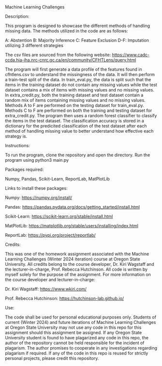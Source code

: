 Machine Learning Challenges


Description: 

This program is designed to showcase the different methods of handling missing data. The methods utilized in the code are as follows:

A: Abstention
B: Majority Inference
C: Feature Exclusion
D-F: Imputation utilizing 3 different strategies

The csv files are sourced from the following website: https://www.cadc-ccda.hia-iha.nrc-cnrc.gc.ca/en/community/CFHTLens/query.html

The program will first generate a data profile of the features found in cfhtlens.csv to understand the missingness of the data. It will then perform a train-test split of the data. In train_eval.py, the data is split such that the items in the training dataset do not contain any missing values while the test dataset contains a mix of items with missing values and no missing values. In extra_credit.py, both the training dataset and test dataset contain a random mix of items containing missing values and no missing values. Methods A to F are performed on the testing dataset for train_eval.py. Methods C to F are performed on both the training and testing dataset for extra_credit.py. The program then uses a random forest classifier to classify the items in the test dataset. The classification accuracy is stored in a dictionary for the predicited classification of the test dataset after each method of handling missing value to better understand how effective each strategy is. 


Instructions:

To run the program, clone the repository and open the directory. Run the program using python3 main.py


Packages required: 

Numpy, Pandas, Scikit-Learn, ReportLab, MatPlotLib

Links to install these packages:

Numpy: https://numpy.org/install/

Pandas: https://pandas.pydata.org/docs/getting_started/install.html

Scikit-Learn: https://scikit-learn.org/stable/install.html

MatPlotLib: https://matplotlib.org/stable/users/installing/index.html

ReportLab: https://pypi.org/project/reportlab/


Credits: 

This was one of the homework assignment associated with the Machine Learning Challenges (Winter 2024 iteration) course at Oregon State University. All credits belong to the course developer, Dr. Kiri Wagstaff and the lecturer-in-charge, Prof. Rebecca Hutchinson. All code is written by myself solely for the purpose of the assignment. For more information on the course developer and lecturer-in-charge:

Dr. Kiri Wagstaff: https://www.wkiri.com/

Prof. Rebecca Hutchinson: https://hutchinson-lab.github.io/


Use: 

The code shall be used for personal educational purposes only. Students of current (Winter 2024) and future iterations of Machine Learning Challenges at Oregon State University may not use any code in this repo for this assignment should this assignment be assigned. If any Oregon State University student is found to have plagarized any code in this repo, the author of the repository cannot be held responsible for the incident of plagarism. The author promises to cooperate in any investigations regarding plagarism if required. If any of the code in this repo is reused for strictly personal projects, please credit this repository. 
